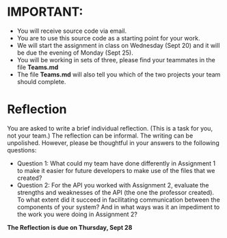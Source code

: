 # IMPORTANT: 

- You will receive source code via email.
- You are to use this source code as a starting point for your work.
- We will start the assignment in class on Wednesday (Sept 20) and it will be due the evening of Monday (Sept 25).
- You will be working in sets of three, please find your teammates in the file **Teams.md**
- The file **Teams.md** will also tell you which of the two projects your team should complete.

# Reflection

You are asked to write a brief individual reflection. (This is a task for you, not your team.) The reflection can be informal. The writing can be unpolished. However, please be thoughtful in your answers to the following questions:

- Question 1: What could my team have done differently in Assignment 1 to make it easier for future developers to make use of the files that we created?
- Question 2: For the API you worked with Assignment 2, evaluate the strengths and weaknesses of the API (the one the professor created). To what extent did it succeed in facilitating communication between the components of your system? And in what ways was it an impediment to the work you were doing in Assignment 2?

**The Reflection is due on Thursday, Sept 28**
